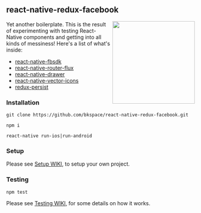## react-native-redux-facebook
<img src="https://github.com/bkspace/react-native-redux-facebook/blob/master/RNBoilerExample.gif" width="220px" align="right" />
Yet another boilerplate. This is the result of experimenting with testing React-Native components and getting into all kinds of
messiness! Here's a list of what's inside:

- [react-native-fbsdk](https://github.com/facebook/react-native-fbsdk)
- [react-native-router-flux](https://github.com/aksonov/react-native-router-flux)
- [react-native-drawer](https://github.com/root-two/react-native-drawer)
- [react-native-vector-icons](https://github.com/oblador/react-native-vector-icons)
- [redux-persist](https://github.com/rt2zz/redux-persist)

### Installation
`git clone https://github.com/bkspace/react-native-redux-facebook.git`

`npm i`

`react-native run-ios|run-android`

### Setup
Please see [Setup WIKI](https://github.com/bkspace/react-native-redux-facebook/wiki/Setup), to setup your own project.

### Testing
`npm test`

Please see [Testing WIKI](https://github.com/bkspace/react-native-redux-facebook/wiki/Testing), for some details on how it works.
